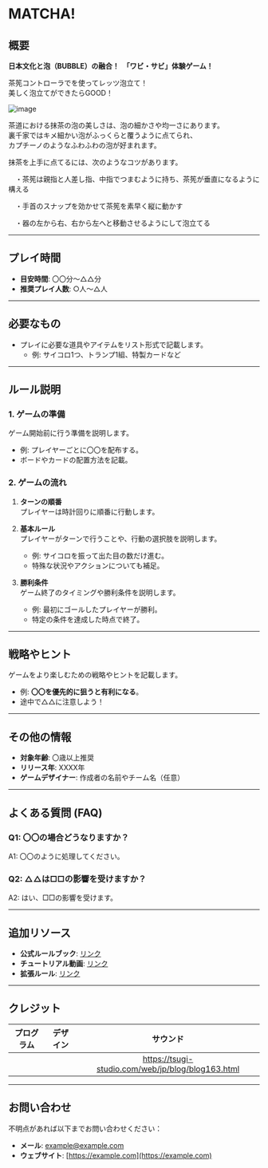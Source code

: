 # MATCHA!

## 概要

**日本文化と泡（BUBBLE）の融合！　「ワビ・サビ」体験ゲーム！**

茶筅コントローラでを使ってレッツ泡立て！  
美しく泡立てができたらGOOD！

![image](https://github.com/user-attachments/assets/bb7252f8-0e8a-4dfb-aa16-92155a139c22)

茶道における抹茶の泡の美しさは、泡の細かさや均一さにあります。  
裏千家ではキメ細かい泡がふっくらと覆うように点てられ、  
カプチーノのようなふわふわの泡が好まれます。

抹茶を上手に点てるには、次のようなコツがあります。

　・茶筅は親指と人差し指、中指でつまむように持ち、茶筅が垂直になるように構える﻿
 
　・手首のスナップを効かせて茶筅を素早く縦に動かす﻿
 
　・器の左から右、右から左へと移動させるようにして泡立てる﻿


---

## プレイ時間
- **目安時間**: 〇〇分〜△△分
- **推奨プレイ人数**: ○人〜△人

---

## 必要なもの
- プレイに必要な道具やアイテムをリスト形式で記載します。
  - 例: サイコロ1つ、トランプ1組、特製カードなど

---

## ルール説明

### 1. ゲームの準備
ゲーム開始前に行う準備を説明します。
- 例: プレイヤーごとに〇〇を配布する。
- ボードやカードの配置方法を記載。

### 2. ゲームの流れ
1. **ターンの順番**  
   プレイヤーは時計回りに順番に行動します。
   
2. **基本ルール**  
   プレイヤーがターンで行うことや、行動の選択肢を説明します。  
   - 例: サイコロを振って出た目の数だけ進む。
   - 特殊な状況やアクションについても補足。

3. **勝利条件**  
   ゲーム終了のタイミングや勝利条件を説明します。
   - 例: 最初にゴールしたプレイヤーが勝利。
   - 特定の条件を達成した時点で終了。

---

## 戦略やヒント
ゲームをより楽しむための戦略やヒントを記載します。
- 例: **〇〇を優先的に狙うと有利になる**。
- 途中で△△に注意しよう！

---

## その他の情報
- **対象年齢**: 〇歳以上推奨
- **リリース年**: XXXX年
- **ゲームデザイナー**: 作成者の名前やチーム名（任意）

---

## よくある質問 (FAQ)
### Q1: 〇〇の場合どうなりますか？
A1: 〇〇のように処理してください。

### Q2: △△は□□の影響を受けますか？
A2: はい、□□の影響を受けます。

---

## 追加リソース
- **公式ルールブック**: [リンク](#)
- **チュートリアル動画**: [リンク](#)
- **拡張ルール**: [リンク](#)

---

## クレジット

| プログラム | デザイン | サウンド                                          | 
| :--------: | :------: | :-----------------------------------------------: | 
|            |          | https://tsugi-studio.com/web/jp/blog/blog163.html | 

---

## お問い合わせ
不明点があれば以下までお問い合わせください：
- **メール**: example@example.com
- **ウェブサイト**: [https://example.com](https://example.com)
